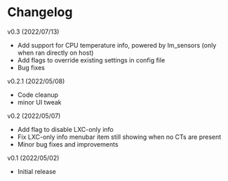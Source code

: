 # Changelog
v0.3 (2022/07/13)
- Add support for CPU temperature info, powered by lm_sensors (only when ran directly on host)
- Add flags to override existing settings in config file
- Bug fixes

v0.2.1 (2022/05/08)
- Code cleanup
- minor UI tweak
  
v0.2 (2022/05/07) 
- Add flag to disable LXC-only info
- Fix LXC-only info menubar item still showing when no CTs are present
- Minor bug fixes and improvements
  
v0.1 (2022/05/02)
- Initial release